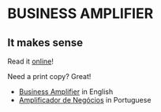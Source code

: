 # BUSINESS AMPLIFIER
## It makes sense

Read it [online](/BUSINESS%20AMPLIFIER.pdf)!

Need a print copy? Great!

- [Business Amplifier](https://www.amazon.com/Business-Amplifier-M-Sc-Motta-Lopes/dp/B083XGK14Q) in English
- [Amplificador de Negócios](https://www.amazon.com/M-Sc-Jose-Motta-Lopes/dp/8592301009) in Portuguese




